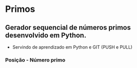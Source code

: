 # Primos

## Gerador sequencial de números primos desenvolvido em Python.

* Servindo de aprendizado em Python e GIT (PUSH e PULL)

### Posição - Número primo
